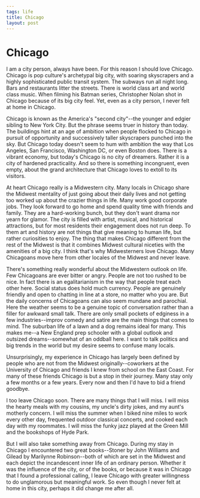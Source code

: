 ```yaml
--- 
tags: life
title: Chicago
layout: post
---
```


# Chicago

I am a city person, always have been. For this reason I should love Chicago. Chicago is pop culture's archetypal big city, with soaring skyscrapers and a highly sophisticated public transit system. The subways run all night long. Bars and restaurants litter the streets. There is world class art and world class music. When filming his Batman series, Christopher Nolan shot in Chicago because of its big city feel. Yet, even as a city person, I never felt at home in Chicago. 

Chicago is known as the America's "second city"--the younger and edgier sibling to New York City. But the phrase seems truer in history than today. The buildings hint at an age of ambition when people flocked to Chicago in pursuit of opportunity and successively taller skyscrapers punched into the sky. But Chicago today doesn't seem to hum with ambition the way that Los Angeles, San Francisco, Washington DC, or even Boston does. There is a vibrant economy, but today's Chicago is no city of dreamers. Rather it is a city of hardened practicality. And so there is something incongruent, even empty, about the grand architecture that Chicago loves to extoll to its visitors. 

At heart Chicago really is a Midwestern city. Many locals in Chicago share the Midwest mentality of just going about their daily lives and not getting too worked up about the crazier things in life. Many work good corporate jobs. They look forward to go home and spend quality time with friends and family. They are a hard-working bunch, but they don't want drama nor yearn for glamor. The city is filled with artist, musical, and historical attractions, but for most residents their engagement does not run deep. To them art and history are not things that give meaning to human life, but rather curiosities to enjoy. The thing that makes Chicago different from the rest of the Midwest is that it combines Midwest cultural niceties with the amenities of a big city. I think that's why Midwesterners love Chicago. Many Chicagoans move here from other locales of the Midwest and never leave. 

There's something really wonderful about the Midwestern outlook on life. Few Chicagoans are ever bitter or angry. People are not too rushed to be nice. In fact there is an egalitarianism in the way that people treat each other here. Social status does hold much currency. People are genuinely friendly and open to chatting in line at a store, no matter who you are. But the daily concerns of Chicagoans can also seem mundane and parochial. Here the weather seems to be a genuine topic of conversation rather than a filler for awkward small talk. There are only small pockets of edginess in a few industries--improv comedy and satire are the main things that comes to mind. The suburban life of a lawn and a dog remains ideal for many. This makes me--a New England prep schooler with a global outlook and outsized dreams--somewhat of an oddball here. I want to talk politics and big trends in the world but my desire seems to confuse many locals. 

Unsurprisingly, my experience in Chicago has largely been defined by people who are not from the Midwest originally--coworkers at the University of Chicago and friends I knew from school on the East Coast. For many of these friends Chicago is but a stop in their journey. Many stay only a few months or a few years. Every now and then I'd have to bid a friend goodbye. 

I too leave Chicago soon. There are many things that I will miss. I will miss the hearty meals with my cousins, my uncle's dirty jokes, and my aunt's motherly concern. I will miss the summer when I biked nine miles to work every other day, frequented outdoor classical concerts, and cooked each day with my roommates. I will miss the funky jazz played at the Green Mill and the bookshops of Hyde Park. 

But I will also take something away from Chicago. During my stay in Chicago I encountered two great books--Stoner by John Williams and Gilead by Marilynne Robinson--both of which are set in the Midwest and each depict the incandescent inner life of an ordinary person. Whether it was the influence of the city, or of the books, or because it was in Chicago that I found a professional calling, I leave Chicago with greater willingness to do unglamorous but meaningful work. So even though I never felt at home in this city, perhaps it did change me after all. 
